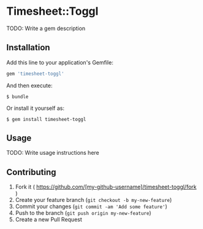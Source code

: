 # Timesheet::Toggl

TODO: Write a gem description

## Installation

Add this line to your application's Gemfile:

```ruby
gem 'timesheet-toggl'
```

And then execute:

    $ bundle

Or install it yourself as:

    $ gem install timesheet-toggl

## Usage

TODO: Write usage instructions here

## Contributing

1. Fork it ( https://github.com/[my-github-username]/timesheet-toggl/fork )
2. Create your feature branch (`git checkout -b my-new-feature`)
3. Commit your changes (`git commit -am 'Add some feature'`)
4. Push to the branch (`git push origin my-new-feature`)
5. Create a new Pull Request
